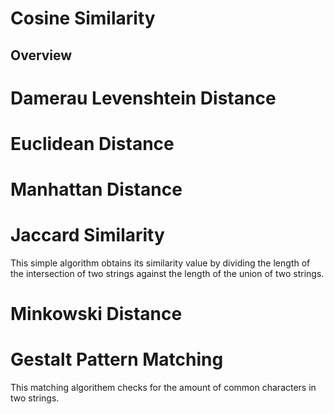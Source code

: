 
# Cosine Similarity
## Overview

## 

# Damerau Levenshtein Distance


# Euclidean Distance


# Manhattan Distance


# Jaccard Similarity
This simple algorithm obtains its similarity value by dividing the length of the intersection of two strings against the length of the union of two strings.

# Minkowski Distance

# Gestalt Pattern Matching
This matching algorithem checks for the amount of common characters in two strings.
